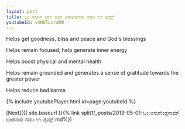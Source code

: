 ```yaml
---
layout: post
title: ಓಂ ಕರ್ಮಾ ಸರ್ವ ಬಂದ ವಿಮೋಚನಯ ನಮಃ ೧೧ ಟೈಮ್ಸ್
youtubeId: vXN6lLcraRM
---
```

 
 
Helps get goodness, bliss and peace and God's blessings
 
Helps remain focused, help generate inner energy 
 
Helps boost physical and mental health 
 
Helps remain grounded and generates a sense of gratitude towards the greater power 
 
Helps reduce bad karma
 
 
 
 


{% include youtubePlayer.html id=page.youtubeId %}
 
[Next]({{ site.baseurl }}{% link  split1/_posts/2013-05-01-ಓಂ ಅಸುರೇಂದ್ರನಾಮ್ ಬಂದನಯ ನಮಃ ೧೧ ಟೈಮ್ಸ್.md%})
 
